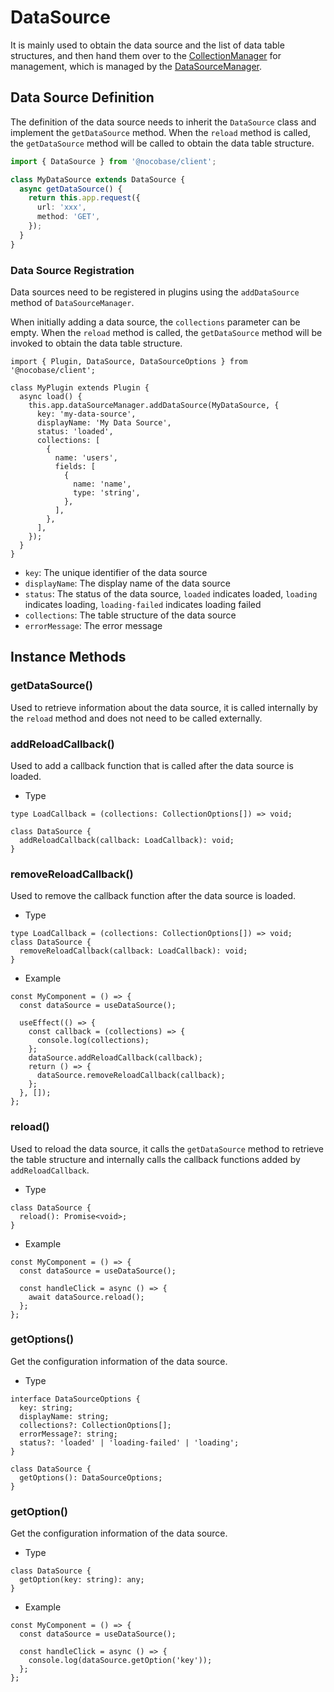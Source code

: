# DataSource

It is mainly used to obtain the data source and the list of data table structures, and then hand them over to the [CollectionManager](./collection-manager.md) for management, which is managed by the [DataSourceManager](./data-source-manager.md).

## Data Source Definition

The definition of the data source needs to inherit the `DataSource` class and implement the `getDataSource` method. When the `reload` method is called, the `getDataSource` method will be called to obtain the data table structure.

```ts
import { DataSource } from '@nocobase/client';

class MyDataSource extends DataSource {
  async getDataSource() {
    return this.app.request({
      url: 'xxx',
      method: 'GET',
    });
  }
}
```

### Data Source Registration

Data sources need to be registered in plugins using the `addDataSource` method of `DataSourceManager`.

When initially adding a data source, the `collections` parameter can be empty. When the `reload` method is called, the `getDataSource` method will be invoked to obtain the data table structure.

```tsx | pure
import { Plugin, DataSource, DataSourceOptions } from '@nocobase/client';

class MyPlugin extends Plugin {
  async load() {
    this.app.dataSourceManager.addDataSource(MyDataSource, {
      key: 'my-data-source',
      displayName: 'My Data Source',
      status: 'loaded',
      collections: [
        {
          name: 'users',
          fields: [
            {
              name: 'name',
              type: 'string',
            },
          ],
        },
      ],
    });
  }
}
```

- `key`: The unique identifier of the data source
- `displayName`: The display name of the data source
- `status`: The status of the data source, `loaded` indicates loaded, `loading` indicates loading, `loading-failed` indicates loading failed
- `collections`: The table structure of the data source
- `errorMessage`: The error message

## Instance Methods

### getDataSource()

Used to retrieve information about the data source, it is called internally by the `reload` method and does not need to be called externally.

### addReloadCallback()

Used to add a callback function that is called after the data source is loaded.

- Type

```tsx | pure
type LoadCallback = (collections: CollectionOptions[]) => void;

class DataSource {
  addReloadCallback(callback: LoadCallback): void;
}
```

### removeReloadCallback()

Used to remove the callback function after the data source is loaded.

- Type

```tsx | pure
type LoadCallback = (collections: CollectionOptions[]) => void;
class DataSource {
  removeReloadCallback(callback: LoadCallback): void;
}
```

- Example

```tsx | pure
const MyComponent = () => {
  const dataSource = useDataSource();

  useEffect(() => {
    const callback = (collections) => {
      console.log(collections);
    };
    dataSource.addReloadCallback(callback);
    return () => {
      dataSource.removeReloadCallback(callback);
    };
  }, []);
};
```

### reload()

Used to reload the data source, it calls the `getDataSource` method to retrieve the table structure and internally calls the callback functions added by `addReloadCallback`.

- Type

```tsx | pure
class DataSource {
  reload(): Promise<void>;
}
```

- Example

```tsx | pure
const MyComponent = () => {
  const dataSource = useDataSource();

  const handleClick = async () => {
    await dataSource.reload();
  };
};
```

### getOptions()

Get the configuration information of the data source.

- Type

```tsx | pure
interface DataSourceOptions {
  key: string;
  displayName: string;
  collections?: CollectionOptions[];
  errorMessage?: string;
  status?: 'loaded' | 'loading-failed' | 'loading';
}

class DataSource {
  getOptions(): DataSourceOptions;
}
```

### getOption()

Get the configuration information of the data source.

- Type

```tsx | pure
class DataSource {
  getOption(key: string): any;
}
```

- Example

```tsx | pure
const MyComponent = () => {
  const dataSource = useDataSource();

  const handleClick = async () => {
    console.log(dataSource.getOption('key'));
  };
};
```
